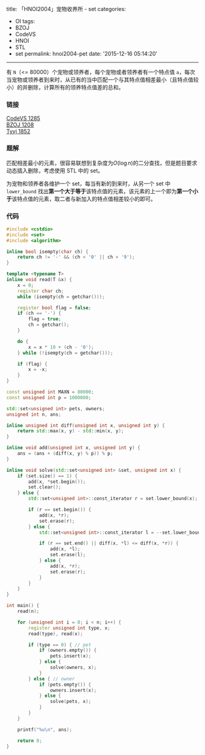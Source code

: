 title: 「HNOI2004」宠物收养所 - set
categories:
  - OI
tags:
  - BZOJ
  - CodeVS
  - HNOI
  - STL
  - set
permalink: hnoi2004-pet
date: '2015-12-16 05:14:20'
---

有 `N`（<= 80000）个宠物或领养者，每个宠物或者领养者有一个特点值 `a`，每次当宠物或领养者到来时，从已有的当中匹配一个与其特点值相差最小（且特点值较小）的并删除，计算所有的领养特点值差的总和。

<!-- more -->

### 链接

[CodeVS 1285](http://codevs.cn/problem/1285/)  
[BZOJ 1208](http://www.lydsy.com/JudgeOnline/problem.php?id=1208)  
[Tyvj 1852](http://tyvj.cn/p/1852)

### 题解

匹配相差最小的元素，很容易联想到复杂度为$O({\log} n)$的二分查找，但是题目要求动态插入删除，考虑使用 STL 中的 set。

为宠物和领养者各维护一个 set，每当有新的到来时，从另一个 set 中 `lower_bound` 找出**第一个大于等于**该特点值的元素，该元素的上一个即为**第一个小于**该特点值的元素，取二者与新加入的特点值相差较小的即可。

### 代码

```cpp
#include <cstdio>
#include <set>
#include <algorithm>

inline bool isempty(char ch) {
    return ch != '-' && (ch < '0' || ch > '9');
}

template <typename T>
inline void read(T &x) {
    x = 0;
    register char ch;
    while (isempty(ch = getchar()));

    register bool flag = false;
    if (ch == '-') {
        flag = true;
        ch = getchar();
    }

    do {
        x = x * 10 + (ch - '0');
    } while (!isempty(ch = getchar()));

    if (flag) {
        x = -x;
    }
}

const unsigned int MAXN = 80000;
const unsigned int p = 1000000;

std::set<unsigned int> pets, owners;
unsigned int n, ans;

inline unsigned int diff(unsigned int x, unsigned int y) {
    return std::max(x, y) - std::min(x, y);
}

inline void add(unsigned int x, unsigned int y) {
    ans = (ans + (diff(x, y) % p)) % p;
}

inline void solve(std::set<unsigned int> &set, unsigned int x) {
    if (set.size() == 1) {
        add(x, *set.begin());
        set.clear();
    } else {
        std::set<unsigned int>::const_iterator r = set.lower_bound(x);

        if (r == set.begin()) {
            add(x, *r);
            set.erase(r);
        } else {
            std::set<unsigned int>::const_iterator l = --set.lower_bound(x);

            if (r == set.end() || diff(x, *l) <= diff(x, *r)) {
                add(x, *l);
                set.erase(l);
            } else {
                add(x, *r);
                set.erase(r);
            }
        }
    }
}

int main() {
    read(n);

    for (unsigned int i = 0; i < n; i++) {
        register unsigned int type, x;
        read(type), read(x);

        if (type == 0) { // pet
            if (owners.empty()) {
                pets.insert(x);
            } else {
                solve(owners, x);
            }
        } else { // owner
            if (pets.empty()) {
                owners.insert(x);
            } else {
                solve(pets, x);
            }
        }
    }

    printf("%u\n", ans);

    return 0;
}
```